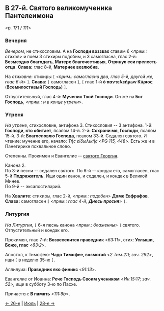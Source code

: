 
## В 27-й. Святого великомученика Пантелеимона

<*p. 171 / 111*>

### Вечерня

*Вечером*, не стихословим. А на **Господи воззвах** ставим 6 <*прим.: стихов*> и поем 3 стихиры подобны, 
и 3 самогласна, глас 2-й: **Безмездно благодать**, **Матере благочестивыя**, **Отринул еси прелесть отца**. 
**Слава:** глас 8-й, **Матернее возлюбив**.  

На *стиховне*: стихиры `[` <*прим.: самогласна два, глас 5-й, другой же, глас 6-й*> `]`. 
**Слава:** `[` самогласен `]`, `[` глас 1-й **ὁ παντελεήμων Κύριος** (**Всемилостивый Господь**) `]`. 

Отпустительный, глас 4-й: **Мученик Твой Господи**. Он же на **Бог Господь**, <*прим.: и в конце утрени*>.

### Утреня

*На утрене*, стихословие, антифона 3. 
Стихословия -- 3 антифона. 1-й: **Господи, кто обитает**, псалом 14-й. 
2-й: **Сохрани мя, Господи**, псалом 15-й. 
3-й: **Благословлю Господа**, псалом 33-й. 
Седален святого. И чтение: мучение его, начало: *Τῆς εἰδωλικῆς* <*PG 115, 448*>. Есть же и в Панегирике 
похвальное слово. 

Степенны. Прокимен и Евангелие -- [святого Георгия](../04_april/04_23_MES.ru.md#Утреня). 

Канона 2.    
По 3-й песни -- седален святого. 
По 6-й -- кондак его, самогласен, глас 5-й **Подражатель**. 
Ищи один канон, и седален, и кондак в Великой Минее.  
По 9-й -- эксапостиларий. 

На **Хвалите**: стихиры, глас 2-й, <*прим.: подобен*> **Доме Евфрафов**. 
**Слава:** самогласен `[` <*прим.: глас 4-й, **Днесь просия***> `]`. 

### Литургия

*На Литургии*, `[` 6-я песнь канона <*прим.: блаженны*> `]` святого. 
Отпустительный и кондак его.   

Прокимен, глас 7-й: **Возвеселится праведник** <*63:11*>, стих: **Услыши, Боже, глас** <*63:2*>. 

Апостол, к Тимофею: **Чадо Тимофее, возмогай** <*2 Тим.2:1; зач. 292*>, ищи `[` в неделю 35-ю `]`.

Аллилуиа: **Праведник яко финикс** <*91:13*>.  

Евангелие от Иоанна: **Рече Господь Своим учеником** <*Ин.15:17; зач. 52*>, ищи в субботу 3-ю по Пасхе.
 
Причастен: **В память** <*111:6b*>. 

[← 26-е](07_26_MES.ru.md) | [Июль](README.md#27-й) | [28-е →](07_28_MES.ru.md)
